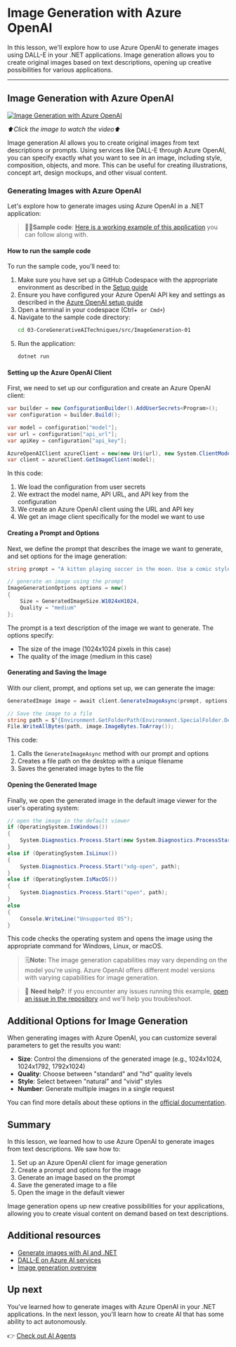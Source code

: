 # Image Generation with Azure OpenAI

In this lesson, we'll explore how to use Azure OpenAI to generate images using DALL-E in your .NET applications. Image generation allows you to create original images based on text descriptions, opening up creative possibilities for various applications.

---

## Image Generation with Azure OpenAI

[![Image Generation with Azure OpenAI](./images/LIM_GAN_07_thumb_w480.png)](https://aka.ms/genainnet/videos/lesson3-imagegen)

_⬆️Click the image to watch the video⬆️_

Image generation AI allows you to create original images from text descriptions or prompts. Using services like DALL-E through Azure OpenAI, you can specify exactly what you want to see in an image, including style, composition, objects, and more. This can be useful for creating illustrations, concept art, design mockups, and other visual content.

### Generating Images with Azure OpenAI

Let's explore how to generate images using Azure OpenAI in a .NET application:

> 🧑‍💻**Sample code**: [Here is a working example of this application](./src/ImageGeneration-01/) you can follow along with.

#### How to run the sample code

To run the sample code, you'll need to:

1. Make sure you have set up a GitHub Codespace with the appropriate environment as described in the [Setup guide](../02-SetupDevEnvironment/readme.md)
2. Ensure you have configured your Azure OpenAI API key and settings as described in the [Azure OpenAI setup guide](../02-SetupDevEnvironment/getting-started-azure-openai.md)
3. Open a terminal in your codespace (Ctrl+` or Cmd+`)
4. Navigate to the sample code directory:
   ```bash
   cd 03-CoreGenerativeAITechniques/src/ImageGeneration-01
   ```
5. Run the application:
   ```bash
   dotnet run
   ```

#### Setting up the Azure OpenAI Client

First, we need to set up our configuration and create an Azure OpenAI client:

```csharp
var builder = new ConfigurationBuilder().AddUserSecrets<Program>();
var configuration = builder.Build();

var model = configuration["model"];
var url = configuration["api_url"];
var apiKey = configuration["api_key"];

AzureOpenAIClient azureClient = new(new Uri(url), new System.ClientModel.ApiKeyCredential(apiKey));
var client = azureClient.GetImageClient(model);
```

In this code:
1. We load the configuration from user secrets
2. We extract the model name, API URL, and API key from the configuration
3. We create an Azure OpenAI client using the URL and API key
4. We get an image client specifically for the model we want to use

#### Creating a Prompt and Options

Next, we define the prompt that describes the image we want to generate, and set options for the image generation:

```csharp
string prompt = "A kitten playing soccer in the moon. Use a comic style";

// generate an image using the prompt
ImageGenerationOptions options = new()
{
    Size = GeneratedImageSize.W1024xH1024,
    Quality = "medium"
};
```

The prompt is a text description of the image we want to generate. The options specify:
- The size of the image (1024x1024 pixels in this case)
- The quality of the image (medium in this case)

#### Generating and Saving the Image

With our client, prompt, and options set up, we can generate the image:

```csharp
GeneratedImage image = await client.GenerateImageAsync(prompt, options);

// Save the image to a file
string path = $"{Environment.GetFolderPath(Environment.SpecialFolder.Desktop)}/genimage{DateTimeOffset.Now.Ticks}.png";
File.WriteAllBytes(path, image.ImageBytes.ToArray());
```

This code:
1. Calls the `GenerateImageAsync` method with our prompt and options
2. Creates a file path on the desktop with a unique filename
3. Saves the generated image bytes to the file

#### Opening the Generated Image

Finally, we open the generated image in the default image viewer for the user's operating system:

```csharp
// open the image in the default viewer
if (OperatingSystem.IsWindows())
{
    System.Diagnostics.Process.Start(new System.Diagnostics.ProcessStartInfo(path) { UseShellExecute = true });
}
else if (OperatingSystem.IsLinux())
{
    System.Diagnostics.Process.Start("xdg-open", path);
}
else if (OperatingSystem.IsMacOS())
{
    System.Diagnostics.Process.Start("open", path);
}
else
{
    Console.WriteLine("Unsupported OS");
}
```

This code checks the operating system and opens the image using the appropriate command for Windows, Linux, or macOS.

> 🗒️**Note:** The image generation capabilities may vary depending on the model you're using. Azure OpenAI offers different model versions with varying capabilities for image generation.

> 🙋 **Need help?**: If you encounter any issues running this example, [open an issue in the repository](https://github.com/microsoft/Generative-AI-for-beginners-dotnet/issues/new?template=Blank+issue) and we'll help you troubleshoot.

## Additional Options for Image Generation

When generating images with Azure OpenAI, you can customize several parameters to get the results you want:

- **Size**: Control the dimensions of the generated image (e.g., 1024x1024, 1024x1792, 1792x1024)
- **Quality**: Choose between "standard" and "hd" quality levels
- **Style**: Select between "natural" and "vivid" styles
- **Number**: Generate multiple images in a single request

You can find more details about these options in the [official documentation](https://learn.microsoft.com/azure/ai-services/openai/how-to/dall-e?tabs=gpt-image-1).

## Summary

In this lesson, we learned how to use Azure OpenAI to generate images from text descriptions. We saw how to:

1. Set up an Azure OpenAI client for image generation
2. Create a prompt and options for the image
3. Generate an image based on the prompt
4. Save the generated image to a file
5. Open the image in the default viewer

Image generation opens up new creative possibilities for your applications, allowing you to create visual content on demand based on text descriptions.

## Additional resources

- [Generate images with AI and .NET](https://learn.microsoft.com/dotnet/ai/quickstarts/quickstart-openai-generate-images?tabs=azd&pivots=openai)
- [DALL-E on Azure AI services](https://learn.microsoft.com/azure/ai-services/openai/how-to/dall-e?tabs=gpt-image-1)
- [Image generation overview](https://learn.microsoft.com/azure/ai-services/openai/concepts/understanding-image-generation-responses)

## Up next

You've learned how to generate images with Azure OpenAI in your .NET applications. In the next lesson, you'll learn how to create AI that has some ability to act autonomously.

👉 [Check out AI Agents](./04-agents.md)
